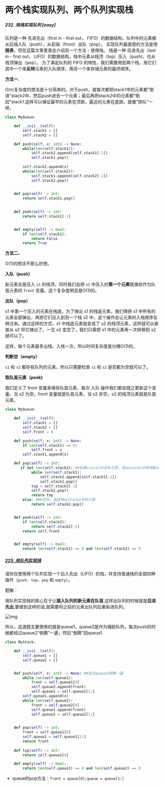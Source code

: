 # 两个栈实现队列、两个队列实现栈



##### 232. 用栈实现队列 [easy]

队列是一种 先进先出（first in - first out， FIFO）的数据结构，队列中的元素都从后端入队（push），从前端（front）出队（pop）。
实现队列最直观的方法是用**链表**，但在这篇文章里我会介绍另一个方法 - 使用栈。
栈是一种 后进先出（last in - first out， LIFO）的数据结构，栈中元素从栈顶（top）压入（push)，也从栈顶弹出（pop）。
为了满足队列的 FIFO 的特性，我们需要用到两个栈，用它们其中一个来**反转**元素的入队顺序，用另一个来存储元素的最终顺序。



**方法一.** 

O(n)复杂度的想法是十分简单的。对于push，就每次都把stack1中的元素都”倒进“stack2中，然后push进去一个元素；最后再把stack2中的元素都”倒回“stack1.这样可以保证最早的元素在顶部，最近的元素在底部，就像”排队“一样。

```python
class MyQueue:

    def __init__(self):
        self.stack1 = []
        self.stack2 = []

    def push(self, x: int) -> None:
        while(len(self.stack1)):
            self.stack2.append(self.stack1[-1])
            self.stack1.pop()
            
        self.stack2.append(x)
        while(len(self.stack2)):
            self.stack1.append(self.stack2[-1])
            self.stack2.pop()
            

    def pop(self) -> int:
        return self.stack1.pop()
        

    def peek(self) -> int:
        return self.stack1[-1]


    def empty(self) -> bool:
        if len(self.stack1):
            return False
        return True
```

**方法二、**

O(1)的想法不那么好想。

**入队（push）**

新元素总是压入 `s1` 的栈顶，同时我们会把 `s1` 中压入的**第一个元素**赋值给作为队首元素的 `front` 变量。这个复杂度明显是O(1)的。

**出队（pop）**

s1 中第一个压入的元素在栈底。为了弹出 s1 的栈底元素，我们得把 s1 中所有的元素全部弹出，再把它们压入到另一个栈 s2 中，这个操作会让元素的入栈顺序反转过来。通过这样的方式，s1 中栈底元素就变成了 s2 的栈顶元素，这样就可以直接从 s2 将它弹出了。一旦 s2 变空了，我们只需把 s1 中的元素再一次转移到 s2 就可以了。

这样，每个元素最多出栈、入栈一次，所以时间复杂度是分摊O(1)的。

**判断空（empty）**

`s1` 和 `s2` 都存有队列的元素，所以只需要检查 `s1` 和 `s2` 是否都为空就可以了。

**取队首元素（peek)**

我们定义了 front 变量来保存队首元素，每次 入队 操作我们都会随之更新这个变量。当 s2 为空，front 变量就是队首元素，当 s2 非空，s2 的栈顶元素就是队首元素。



```python
class MyQueue:

    def __init__(self):
        self.stack1 = []
        self.stack2 = []
        self.front = 0

    def push(self, x: int) -> None:
        if len(self.stack1) == 0:
            self.front = x
        self.stack1.append(x)

    def pop(self) -> int:
       if not len(self.stack2): ##如果stack2中没有元素，再从stack1中获得新元素
            while len(self.stack1):
                self.stack2.append(self.stack1[-1])
                self.stack1.pop()
            top = self.stack2[-1]
            self.stack2.pop()
            return top
        else: ###否则，直接弹出stack2中的元素
            return self.stack2.pop()


    def peek(self) -> int:
        if len(self.stack2):
            return self.stack2[-1]
        return self.front


    def empty(self) -> bool:
        return len(self.stack1) == 0 and len(self.stack2) == 0
```



##### [225. 用队列实现栈](https://leetcode-cn.com/problems/implement-stack-using-queues/)

请你仅使用两个队列实现一个后入先出（LIFO）的栈，并支持普通栈的全部四种操作（`push`、`top`、`pop` 和 `empty`）。

题解：

用队列实现栈的核心在于让**插入队列的新元素在队首**,这样出队列的时候就是**后进先出**,要做到这样的话,就需要将之前的元素出队列后重新进队列。

![img](https://pic3.zhimg.com/80/v2-04d9f812b9b54351871085547c75bf91_1440w.png)

所以，这道题主要使用的就是queue1，queue2是作为辅助队列，每次push的时候都经过queue2“倒腾”一遍，然后“倒腾”回queue1.

```python
class MyStack:

    def __init__(self):
        self.queue1 = []
        self.queue2 = []


    def push(self, x: int) -> None: ##经过queue2倒腾一遍
        while len(self.queue1):
            front = self.queue1[0]
            self.queue2.append(front)
            self.queue1 = self.queue1[1:]
        self.queue1.append(x)
        while len(self.queue2):
            front = self.queue2[0]
            self.queue1.append(front)
            self.queue2 = self.queue2[1:]
        

    def pop(self) -> int:
        front = self.queue1[0]
        self.queue1 = self.queue1[1:]
        return front
        
    def top(self) -> int:
        return self.queue1[0]

    def empty(self) -> bool:
        return len(self.queue1) == 0 and len(self.queue2) == 0
```

- queue的pop方法：`front = queue[0];queue = queue[1:]`